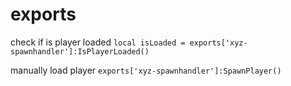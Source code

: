 
# exports

check if is player loaded
```local isLoaded = exports['xyz-spawnhandler']:IsPlayerLoaded()```

manually load player
```exports['xyz-spawnhandler']:SpawnPlayer()```
